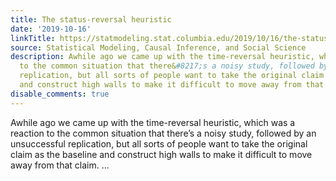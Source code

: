 ```yaml
---
title: The status-reversal heuristic
date: '2019-10-16'
linkTitle: https://statmodeling.stat.columbia.edu/2019/10/16/the-status-reversal-heuristic/
source: Statistical Modeling, Causal Inference, and Social Science
description: Awhile ago we came up with the time-reversal heuristic, which was a reaction
  to the common situation that there&#8217;s a noisy study, followed by an unsuccessful
  replication, but all sorts of people want to take the original claim as the baseline
  and construct high walls to make it difficult to move away from that claim. ...
disable_comments: true
---
```

Awhile ago we came up with the time-reversal heuristic, which was a reaction to the common situation that there&#8217;s a noisy study, followed by an unsuccessful replication, but all sorts of people want to take the original claim as the baseline and construct high walls to make it difficult to move away from that claim. ...